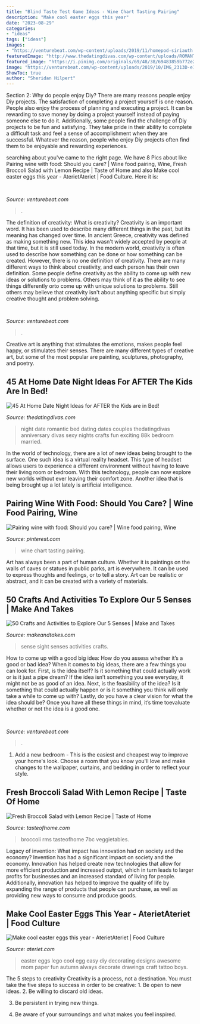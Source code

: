 ```yaml
---
title: "Blind Taste Test Game Ideas - Wine Chart Tasting Pairing"
description: "Make cool easter eggs this year"
date: "2023-08-29"
categories:
- "ideas"
tags: ["ideas"]
images:
- "https://venturebeat.com/wp-content/uploads/2019/11/homepod-siriauth.jpg"
featuredImage: "http://www.thedatingdivas.com/wp-content/uploads/ROMANTIC-2.jpg"
featured_image: "https://i.pinimg.com/originals/69/48/38/69483859b772e2c9d0b586b7b224ec09.jpg"
image: "https://venturebeat.com/wp-content/uploads/2019/10/IMG_2313D-e1572529403907.jpeg"
ShowToc: true
author: "Sheridan Hilpert"
---
```



Section 2: Why do people enjoy Diy?
There are many reasons people enjoy Diy projects. The satisfaction of completing a project yourself is one reason. People also enjoy the process of planning and executing a project. It can be rewarding to save money by doing a project yourself instead of paying someone else to do it. Additionally, some people find the challenge of Diy projects to be fun and satisfying. They take pride in their ability to complete a difficult task and feel a sense of accomplishment when they are successful. Whatever the reason, people who enjoy Diy projects often find them to be enjoyable and rewarding experiences.

	

		
searching about  you've came to the right page. We have 8 Pics about  like Pairing wine with food: Should you care? | Wine food pairing, Wine, Fresh Broccoli Salad with Lemon Recipe | Taste of Home and also Make cool easter eggs this year - AterietAteriet | Food Culture. Here it is:
		
    
## 

<img loading=lazy src="https://venturebeat.com/wp-content/uploads/2020/05/hp-spring-4.jpg" onerror="this.onerror=null;this.src='https://tse1.mm.bing.net/th?id=OIP.5Eh6tApXNensZpKqgv-7wQHaEl&amp;pid=15.1';" alt="">

_Source: venturebeat.com_

>. 

	

The definition of creativity: What is creativity?
Creativity is an important word. It has been used to describe many different things in the past, but its meaning has changed over time. In ancient Greece, creativity was defined as making something new. This idea wasn't widely accepted by people at that time, but it is still used today. In the modern world, creativity is often used to describe how something can be done or how something can be created. However, there is no one definition of creativity. There are many different ways to think about creativity, and each person has their own definition. Some people define creativity as the ability to come up with new ideas or solutions to problems. Others may think of it as the ability to see things differently orto come up with unique solutions to problems. Still others may believe that creativity isn't about anything specific but simply creative thought and problem solving.

    
## 

<img loading=lazy src="https://venturebeat.com/wp-content/uploads/2019/10/IMG_2313D-e1572529403907.jpeg" onerror="this.onerror=null;this.src='https://tse1.mm.bing.net/th?id=OIP.9w9Ddnl15PIqkIcPvx4CngHaDt&amp;pid=15.1';" alt="">

_Source: venturebeat.com_

>. 

	

Creative art is anything that stimulates the emotions, makes people feel happy, or stimulates their senses. There are many different types of creative art, but some of the most popular are painting, sculptures, photography, and poetry.

    
## 45 At Home Date Night Ideas For AFTER The Kids Are In Bed!

<img loading=lazy src="http://www.thedatingdivas.com/wp-content/uploads/ROMANTIC-2.jpg" onerror="this.onerror=null;this.src='https://tse3.mm.bing.net/th?id=OIP.PTTYou03PV4H_14C5gYV3gHaU2&amp;pid=15.1';" alt="45 At Home Date Night Ideas for AFTER the Kids are in Bed!">

_Source: thedatingdivas.com_

>night date romantic bed dating dates couples thedatingdivas anniversary divas sexy nights crafts fun exciting 88k bedroom married. 

	

In the world of technology, there are a lot of new ideas being brought to the surface. One such idea is a virtual reality headset. This type of headset allows users to experience a different environment without having to leave their living room or bedroom. With this technology, people can now explore new worlds without ever leaving their comfort zone. Another idea that is being brought up a lot lately is artificial intelligence.

    
## Pairing Wine With Food: Should You Care? | Wine Food Pairing, Wine

<img loading=lazy src="https://i.pinimg.com/originals/69/48/38/69483859b772e2c9d0b586b7b224ec09.jpg" onerror="this.onerror=null;this.src='https://tse4.mm.bing.net/th?id=OIP.ktAcwjKqpESw4VAWZuUPVAHaEw&amp;pid=15.1';" alt="Pairing wine with food: Should you care? | Wine food pairing, Wine">

_Source: pinterest.com_

>wine chart tasting pairing. 

	

Art has always been a part of human culture. Whether it is paintings on the walls of caves or statues in public parks, art is everywhere. It can be used to express thoughts and feelings, or to tell a story. Art can be realistic or abstract, and it can be created with a variety of materials.

    
## 50 Crafts And Activities To Explore Our 5 Senses | Make And Takes

<img loading=lazy src="http://www.makeandtakes.com/wp-content/uploads/collage4-600x600.jpg" onerror="this.onerror=null;this.src='https://tse3.mm.bing.net/th?id=OIP.gv6oR0WJggmxx8TMmJZNNQHaHa&amp;pid=15.1';" alt="50 Crafts and Activities to Explore Our 5 Senses | Make and Takes">

_Source: makeandtakes.com_

>sense sight senses activities crafts. 

	

How to come up with a good big idea: How do you assess whether it’s a good or bad idea?
When it comes to big ideas, there are a few things you can look for. First, is the idea itself? Is it something that could actually work or is it just a pipe dream? If the idea isn’t something you see everyday, it might not be as good of an idea. Next, is the feasibility of the idea? Is it something that could actually happen or is it something you think will only take a while to come up with? Lastly, do you have a clear vision for what the idea should be? Once you have all these things in mind, it’s time toevaluate whether or not the idea is a good one.

    
## 

<img loading=lazy src="https://venturebeat.com/wp-content/uploads/2019/11/homepod-siriauth.jpg" onerror="this.onerror=null;this.src='https://tse1.mm.bing.net/th?id=OIP.PfNvvY4uYdEEY-1lUA83vQHaFF&amp;pid=15.1';" alt="">

_Source: venturebeat.com_

>. 

	

1. Add a new bedroom - This is the easiest and cheapest way to improve your home's look. Choose a room that you know you'll love and make changes to the wallpaper, curtains, and bedding in order to reflect your style.

    
## Fresh Broccoli Salad With Lemon Recipe | Taste Of Home

<img loading=lazy src="https://cdn3.tmbi.com/secure/RMS/attachments/37/1200x1200/Fresh-Broccoli-Salad-with-Lemon_exps67053_TH143192B02_05_7bC_RMS.jpg" onerror="this.onerror=null;this.src='https://tse4.mm.bing.net/th?id=OIP.1GSOKL-EzZNsfnyrpPf9cwHaHa&amp;pid=15.1';" alt="Fresh Broccoli Salad with Lemon Recipe | Taste of Home">

_Source: tasteofhome.com_

>broccoli rms tasteofhome 7bc veggietables. 

	

Legacy of invention: What impact has innovation had on society and the economy?
Invention has had a significant impact on society and the economy. Innovation has helped create new technologies that allow for more efficient production and increased output, which in turn leads to larger profits for businesses and an increased standard of living for people. Additionally, innovation has helped to improve the quality of life by expanding the range of products that people can purchase, as well as providing new ways to consume and produce goods.

    
## Make Cool Easter Eggs This Year - AterietAteriet | Food Culture

<img loading=lazy src="https://www.ateriet.com/wp-content/uploads/2015/04/easter-eggs-9.jpg" onerror="this.onerror=null;this.src='https://tse2.mm.bing.net/th?id=OIP.2HqbeJqAbRsQb61G1BKT7gHaE7&amp;pid=15.1';" alt="Make cool easter eggs this year - AterietAteriet | Food Culture">

_Source: ateriet.com_

>easter eggs lego cool egg easy diy decorating designs awesome mom paper fun autumn always decorate drawings craft tattoo boys. 

	

The 5 steps to creativity
Creativity is a process, not a destination. You must take the five steps to success in order to be creative: 1. Be open to new ideas.
2. Be willing to discard old ideas.

3. Be persistent in trying new things.

4. Be aware of your surroundings and what makes you feel inspired.


